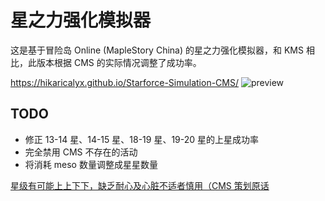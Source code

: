 # 星之力强化模拟器
这是基于冒险岛 Online (MapleStory China) 的星之力强化模拟器，和 KMS 相比，此版本根据 CMS 的实际情况调整了成功率。

https://hikaricalyx.github.io/Starforce-Simulation-CMS/
![preview](https://i.imgur.com/NiARQFJ.png)

## TODO
- 修正 13-14 星、14-15 星、18-19 星、19-20 星的上星成功率
- 完全禁用 CMS 不存在的活动
- 将消耗 meso 数量调整成星星数量

[星级有可能上上下下，缺乏耐心及心脏不适者慎用（CMS 策划原话](https://mxdact.web.sdo.com/project/v122/)
